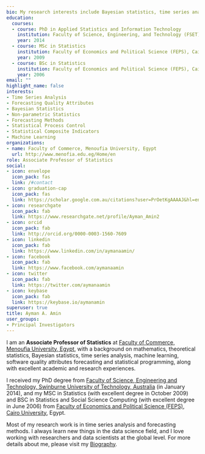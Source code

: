 ```yaml
---
bio: My research interests include Bayesian statistics, time series analysis, Statistical Process Control and machine learning.
education:
  courses:
  - course: PhD in Applied Statistics and Information Technology
    institution: Faculty of Science, Engineering, and Technology (FSET), Swinburne University of Technology, Australia
    year: 2014
  - course: MSc in Statistics
    institution: Faculty of Economics and Political Science (FEPS), Cairo University, Egypt
    year: 2009
  - course: BSc in Statistics
    institution: Faculty of Economics and Political Science (FEPS), Cairo University, Egypt
    year: 2006
email: ""
highlight_name: false
interests:
- Time Series Analysis
- Forecasting Quality Attributes
- Bayesian Statistics
- Non-parametric Statistics
- Forecasting Methods
- Statistical Process Control
- Statistical Composite Indicators
- Machine Learning
organizations:
- name: Faculty of Commerce, Menoufia University, Egypt
  url: http://www.menofia.edu.eg/Home/en
role: Associate Professor of Statistics
social:
- icon: envelope
  icon_pack: fas
  link: /#contact
- icon: graduation-cap
  icon_pack: fas
  link: https://scholar.google.com.au/citations?user=PrOetKgAAAAJ&hl=en
- icon: researchgate
  icon_pack: fab
  link: https://www.researchgate.net/profile/Ayman_Amin2
- icon: orcid
  icon_pack: fab
  link: http://orcid.org/0000-0003-1560-7609
- icon: linkedin
  icon_pack: fab
  link: https://www.linkedin.com/in/aymanaamin/
- icon: facebook
  icon_pack: fab
  link: https://www.facebook.com/aymanaamin  
- icon: twitter
  icon_pack: fab
  link: https://twitter.com/aymanaamin
- icon: keybase
  icon_pack: fab
  link: https://keybase.io/aymanamin
superuser: true
title: Ayman A. Amin
user_groups:
- Principal Investigators
---
```


I am an **Associate Professor of Statistics** at <a href = "http://www.menofia.edu.eg/Home/en">Faculty of Commerce, Menoufia University, Egypt</a>, with a background on mathematics, theoretical statistics, Bayesian statistics, time series analysis, machine learning, software quality attributes forecasting and statistical programming, along with excellent academic and research experiences. 

I received my PhD degree from <a href = "http://www.swin.edu.au/">Faculty of Science, Engineering and Technology, Swinburne University of Technology, Australia</a> (in January 2014), and my MSC in Statistics (with excellent degree in October 2009) and BSC in Statistics and Social Science Computing (with excellent degree in June 2006) from <a href = "http://www.feps.eun.eg/">Faculty of Economics and Political Science (FEPS), Cairo University</a>, Egypt. 

Most of my research work is in time series analysis and forecasting methods. I always learn new things in the data science field, and I love working with researchers and data scientists at the global level.
For more details about me, please visit my [Biography](/bio/).


